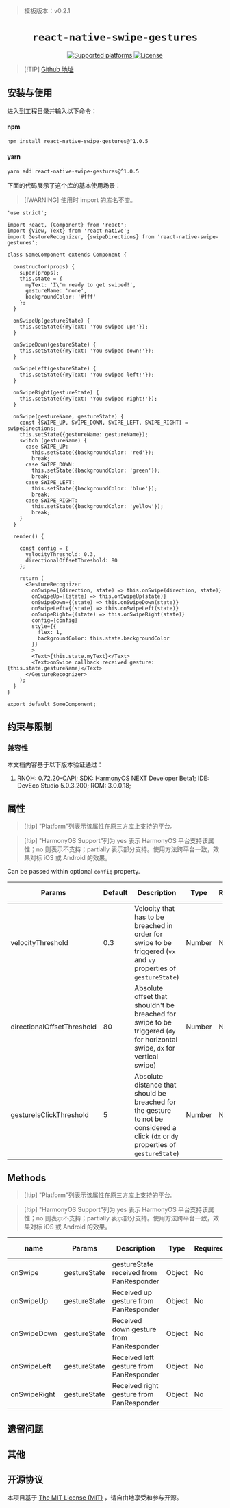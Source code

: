 > 模板版本：v0.2.1

<p align="center">
  <h1 align="center"> <code>react-native-swipe-gestures</code> </h1>
</p>
<p align="center">
    <a href="https://github.com/glepur/react-native-swipe-gestures">
        <img src="https://img.shields.io/badge/platforms-android%20|%20ios%20|%20harmony%20-lightgrey.svg" alt="Supported platforms" />
    </a>
    <a href="https://github.com/glepur/react-native-swipe-gestures?tab=MIT-1-ov-file">
        <img src="https://img.shields.io/badge/license-MIT-green.svg" alt="License" />
        <!-- <img src="https://img.shields.io/badge/license-Apache-blue.svg" alt="License" /> -->
    </a>
</p>




> [!TIP] [Github 地址](https://github.com/glepur/react-native-swipe-gestures)

## 安装与使用

进入到工程目录并输入以下命令：

<!-- tabs:start -->

####  npm

```bash
npm install react-native-swipe-gestures@^1.0.5
```

#### yarn

```bash
yarn add react-native-swipe-gestures@^1.0.5
```

<!-- tabs:end -->

下面的代码展示了这个库的基本使用场景：

>[!WARNING] 使用时 import 的库名不变。

```tsx
'use strict';

import React, {Component} from 'react';
import {View, Text} from 'react-native';
import GestureRecognizer, {swipeDirections} from 'react-native-swipe-gestures';

class SomeComponent extends Component {

  constructor(props) {
    super(props);
    this.state = {
      myText: 'I\'m ready to get swiped!',
      gestureName: 'none',
      backgroundColor: '#fff'
    };
  }

  onSwipeUp(gestureState) {
    this.setState({myText: 'You swiped up!'});
  }

  onSwipeDown(gestureState) {
    this.setState({myText: 'You swiped down!'});
  }

  onSwipeLeft(gestureState) {
    this.setState({myText: 'You swiped left!'});
  }

  onSwipeRight(gestureState) {
    this.setState({myText: 'You swiped right!'});
  }

  onSwipe(gestureName, gestureState) {
    const {SWIPE_UP, SWIPE_DOWN, SWIPE_LEFT, SWIPE_RIGHT} = swipeDirections;
    this.setState({gestureName: gestureName});
    switch (gestureName) {
      case SWIPE_UP:
        this.setState({backgroundColor: 'red'});
        break;
      case SWIPE_DOWN:
        this.setState({backgroundColor: 'green'});
        break;
      case SWIPE_LEFT:
        this.setState({backgroundColor: 'blue'});
        break;
      case SWIPE_RIGHT:
        this.setState({backgroundColor: 'yellow'});
        break;
    }
  }

  render() {

    const config = {
      velocityThreshold: 0.3,
      directionalOffsetThreshold: 80
    };

    return (
      <GestureRecognizer
        onSwipe={(direction, state) => this.onSwipe(direction, state)}
        onSwipeUp={(state) => this.onSwipeUp(state)}
        onSwipeDown={(state) => this.onSwipeDown(state)}
        onSwipeLeft={(state) => this.onSwipeLeft(state)}
        onSwipeRight={(state) => this.onSwipeRight(state)}
        config={config}
        style={{
          flex: 1,
          backgroundColor: this.state.backgroundColor
        }}
        >
        <Text>{this.state.myText}</Text>
        <Text>onSwipe callback received gesture: {this.state.gestureName}</Text>
      </GestureRecognizer>
    );
  }
}

export default SomeComponent;
```

## 约束与限制

### 兼容性

本文档内容基于以下版本验证通过：

1. RNOH: 0.72.20-CAPI; SDK: HarmonyOS NEXT Developer Beta1; IDE: DevEco Studio 5.0.3.200; ROM: 3.0.0.18;

## 属性

> [!tip] "Platform"列表示该属性在原三方库上支持的平台。

> [!tip] "HarmonyOS Support"列为 yes 表示 HarmonyOS 平台支持该属性；no 则表示不支持；partially 表示部分支持。使用方法跨平台一致，效果对标 iOS 或 Android 的效果。

Can be passed within optional `config` property.

| Params                     | Default | Description                                                  | Type   | Required | Platform    | HarmonyOS Support |
| -------------------------- | ------- | ------------------------------------------------------------ | ------ | -------- | ----------- | ----------------- |
| velocityThreshold          | 0.3     | Velocity that has to be breached in order for swipe to be triggered (`vx` and `vy` properties of `gestureState`) | Number | No       | IOS/Android | yes               |
| directionalOffsetThreshold | 80      | Absolute offset that shouldn't be breached for swipe to be triggered (`dy` for horizontal swipe, `dx` for vertical swipe) | Number | No       | IOS/Android | yes               |
| gestureIsClickThreshold    | 5       | Absolute distance that should be breached for the gesture to not be considered a click (`dx` or `dy` properties of `gestureState`) | Number | No       | IOS/Android | yes               |

## Methods

> [!tip] "Platform"列表示该属性在原三方库上支持的平台。

> [!tip] "HarmonyOS Support"列为 yes 表示 HarmonyOS 平台支持该属性；no 则表示不支持；partially 表示部分支持。使用方法跨平台一致，效果对标 iOS 或 Android 的效果。

| name         | Params       | Description                              | Type   | Required | Platform    | HarmonyOS Suppor |
| ------------ | ------------ | ---------------------------------------- | ------ | -------- | ----------- | ---------------- |
| onSwipe      | gestureState | gestureState received from PanResponder  | Object | No       | IOS/Android | yes              |
| onSwipeUp    | gestureState | Received up gesture from PanResponder    | Object | No       | IOS/Android | yes              |
| onSwipeDown  | gestureState | Received down gesture from PanResponder  | Object | No       | IOS/Android | yes              |
| onSwipeLeft  | gestureState | Received left gesture from PanResponder  | Object | No       | IOS/Android | yes              |
| onSwipeRight | gestureState | Received right gesture from PanResponder | Object | No       | IOS/Android | yes              |

## 遗留问题

## 其他

## 开源协议

本项目基于 [The MIT License (MIT)](https://github.com/glepur/react-native-swipe-gestures?tab=MIT-1-ov-file) ，请自由地享受和参与开源。
